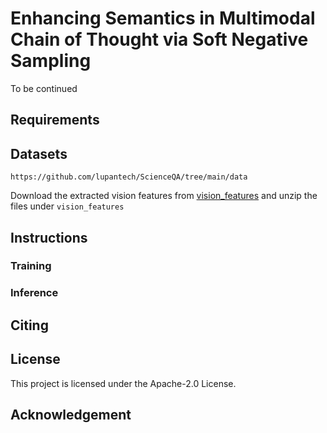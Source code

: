 # Enhancing Semantics in Multimodal Chain of Thought via Soft Negative Sampling

To be continued

## Requirements

## Datasets

[^_^]:Download the dataset from the following repository:

```
https://github.com/lupantech/ScienceQA/tree/main/data
```

Download the extracted vision features from [vision_features](https://drive.google.com/file/d/13B0hc_F_45-UlqPLKSgRz-ALtFQ8kIJr/view?usp=share_link) and unzip the files under `vision_features`

## Instructions

### Training 

### Inference 

## Citing 

## License

This project is licensed under the Apache-2.0 License.

## Acknowledgement

